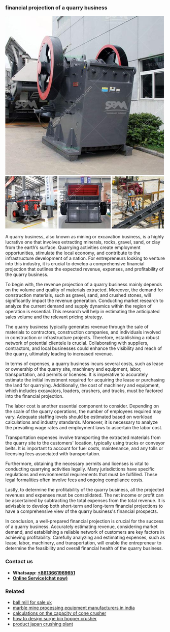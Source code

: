 <h3>financial projection of a quarry business</h3><img src='1708499501.jpg' alt=''><p>A quarry business, also known as mining or excavation business, is a highly lucrative one that involves extracting minerals, rocks, gravel, sand, or clay from the earth’s surface. Quarrying activities create employment opportunities, stimulate the local economy, and contribute to the infrastructure development of a nation. For entrepreneurs looking to venture into this industry, it is crucial to develop a comprehensive financial projection that outlines the expected revenue, expenses, and profitability of the quarry business.</p><p>To begin with, the revenue projection of a quarry business mainly depends on the volume and quality of materials extracted. Moreover, the demand for construction materials, such as gravel, sand, and crushed stones, will significantly impact the revenue generation. Conducting market research to analyze the current demand and supply dynamics within the region of operation is essential. This research will help in estimating the anticipated sales volume and the relevant pricing strategy.</p><p>The quarry business typically generates revenue through the sale of materials to contractors, construction companies, and individuals involved in construction or infrastructure projects. Therefore, establishing a robust network of potential clientele is crucial. Collaborating with suppliers, contractors, and local businesses could enhance the visibility and reach of the quarry, ultimately leading to increased revenue.</p><p>In terms of expenses, a quarry business incurs several costs, such as lease or ownership of the quarry site, machinery and equipment, labor, transportation, and permits or licenses. It is imperative to accurately estimate the initial investment required for acquiring the lease or purchasing the land for quarrying. Additionally, the cost of machinery and equipment, which includes excavators, loaders, crushers, and trucks, must be factored into the financial projection.</p><p>The labor cost is another essential component to consider. Depending on the scale of the quarry operations, the number of employees required may vary. Adequate staffing levels should be estimated based on workload calculations and industry standards. Moreover, it is necessary to analyze the prevailing wage rates and employment laws to ascertain the labor cost.</p><p>Transportation expenses involve transporting the extracted materials from the quarry site to the customers' location, typically using trucks or conveyor belts. It is important to account for fuel costs, maintenance, and any tolls or licensing fees associated with transportation.</p><p>Furthermore, obtaining the necessary permits and licenses is vital to conducting quarrying activities legally. Many jurisdictions have specific regulations and environmental requirements that must be fulfilled. These legal formalities often involve fees and ongoing compliance costs.</p><p>Lastly, to determine the profitability of the quarry business, all the projected revenues and expenses must be consolidated. The net income or profit can be ascertained by subtracting the total expenses from the total revenue. It is advisable to develop both short-term and long-term financial projections to have a comprehensive view of the quarry business's financial prospects.</p><p>In conclusion, a well-prepared financial projection is crucial for the success of a quarry business. Accurately estimating revenue, considering market demand, and establishing a reliable network of customers are key factors in achieving profitability. Carefully analyzing and estimating expenses, such as lease, labor, machinery, and transportation, will enable the entrepreneur to determine the feasibility and overall financial health of the quarry business.</p><h3>Contact us</h3><ul><li><strong>Whatsapp:&nbsp;<a href="https://wa.me/8613661969651">+8613661969651</a></strong></li><li><a href="https://swt.shibang-china.com/?git&amp;zhl&amp;financial projection of a quarry business"><strong>Online Service(chat now)</strong></a></li></ul><h3>Related</h3><ul><li><a href='ball mill for sale uk.md'>ball mill for sale uk</a></li><li><a href='marble mine processing equipment manufacturers in india.md'>marble mine processing equipment manufacturers in india</a></li><li><a href='calculations on the capacity of cone crusher.md'>calculations on the capacity of cone crusher</a></li><li><a href='how to design surge bin hopper crusher.md'>how to design surge bin hopper crusher</a></li><li><a href='product japan crushing plant.md'>product japan crushing plant</a></li></ul>